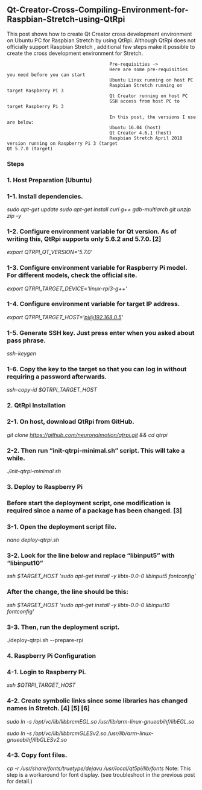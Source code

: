 ## Qt-Creator-Cross-Compiling-Environment-for-Raspbian-Stretch-using-QtRpi
This post shows how to create Qt Creator cross development environment on Ubuntu PC for Raspbian Stretch by using QtRpi. Although QtRpi does not officially support Raspbian Stretch , additional few steps make it possible to create the cross development environment for Stretch. 

                                          Pre-requisities ->
                                          Here are some pre-requisities you need before you can start
                                          Ubuntu Linux running on host PC
                                          Raspbian Stretch running on target Raspberry Pi 3
                                          Qt Creator running on host PC
                                          SSH access from host PC to target Raspberry Pi 3
                                            
                                          In this post, the versions I use are below:
                                          Ubuntu 16.04 (host)
                                          Qt Creator 4.6.1 (host)
                                          Raspbian Stretch April 2018 version running on Raspberry Pi 3 (target                                                         Qt 5.7.0 (target)
                                              
### Steps
### 1. Host Preparation (Ubuntu)
### 1-1. Install dependencies.

*sudo apt-get update*
*sudo apt-get install curl g++ gdb-multiarch git unzip zip -y*

### 1-2. Configure environment variable for Qt version. As of writing this, QtRpi supports only 5.6.2 and 5.7.0. [2]

*export QTRPI_QT_VERSION='5.7.0'*

### 1-3. Configure environment variable for Raspberry Pi model. For different models, check the official site.

*export QTRPI_TARGET_DEVICE='linux-rpi3-g++'*

### 1-4. Configure environment variable for target IP address.

*export QTRPI_TARGET_HOST='pi@192.168.0.5'*

### 1-5. Generate SSH key. Just press enter when you asked about pass phrase.

*ssh-keygen*

### 1-6. Copy the key to the target so that you can log in without requiring a password afterwards.

*ssh-copy-id $QTRPI_TARGET_HOST*
 

### 2. QtRpi Installation
### 2-1. On host, download QtRpi from GitHub.

*git clone https://github.com/neuronalmotion/qtrpi.git && cd qtrpi*

### 2-2. Then run “init-qtrpi-minimal.sh” script. This will take a while.

*./init-qtrpi-minimal.sh*
 

### 3. Deploy to Raspberry Pi
### Before start the deployment script, one modification is required since a name of a package has been changed. [3]

### 3-1. Open the deployment script file.

*nano deploy-qtrpi.sh*

### 3-2. Look for the line below and replace “libinput5” with “libinput10”

*ssh $TARGET_HOST 'sudo apt-get install -y libts-0.0-0 libinput5 fontconfig'*

### After the change, the line should be this:

*ssh $TARGET_HOST 'sudo apt-get install -y libts-0.0-0 libinput10 fontconfig'*

### 3-3. Then, run the deployment script.

./deploy-qtrpi.sh --prepare-rpi
 
### 4. Raspberry Pi Configuration
### 4-1. Login to Raspberry Pi.

*ssh $QTRPI_TARGET_HOST*

### 4-2. Create symbolic links since some libraries has changed names in Stretch. [4] [5] [6]

*sudo ln -s /opt/vc/lib/libbrcmEGL.so /usr/lib/arm-linux-gnueabihf/libEGL.so*

*sudo ln -s /opt/vc/lib/libbrcmGLESv2.so /usr/lib/arm-linux-gnueabihf/libGLESv2.so*

### 4-3. Copy font files.

*cp -r /usr/share/fonts/truetype/dejavu /usr/local/qt5pi/lib/fonts*
Note: This step is a workaround for font display. (see troubleshoot in the previous post for detail.)

